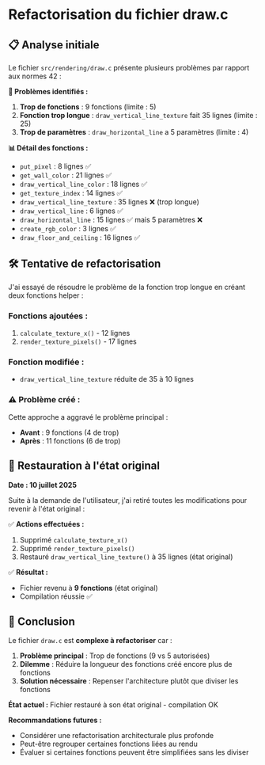 # Refactorisation du fichier draw.c

## 📋 Analyse initiale

Le fichier `src/rendering/draw.c` présente plusieurs problèmes par rapport aux normes 42 :

**🔴 Problèmes identifiés :**
1. **Trop de fonctions** : 9 fonctions (limite : 5)
2. **Fonction trop longue** : `draw_vertical_line_texture` fait 35 lignes (limite : 25)
3. **Trop de paramètres** : `draw_horizontal_line` a 5 paramètres (limite : 4)

**📊 Détail des fonctions :**
- `put_pixel` : 8 lignes ✅
- `get_wall_color` : 21 lignes ✅
- `draw_vertical_line_color` : 18 lignes ✅
- `get_texture_index` : 14 lignes ✅
- `draw_vertical_line_texture` : 35 lignes ❌ (trop longue)
- `draw_vertical_line` : 6 lignes ✅
- `draw_horizontal_line` : 15 lignes ✅ mais 5 paramètres ❌
- `create_rgb_color` : 3 lignes ✅
- `draw_floor_and_ceiling` : 16 lignes ✅

## 🛠️ Tentative de refactorisation

J'ai essayé de résoudre le problème de la fonction trop longue en créant deux fonctions helper :

### Fonctions ajoutées :
1. `calculate_texture_x()` - 12 lignes
2. `render_texture_pixels()` - 17 lignes

### Fonction modifiée :
- `draw_vertical_line_texture` réduite de 35 à 10 lignes

### ⚠️ Problème créé :
Cette approche a aggravé le problème principal :
- **Avant** : 9 fonctions (4 de trop)
- **Après** : 11 fonctions (6 de trop)

## 🔄 Restauration à l'état original

**Date : 10 juillet 2025**

Suite à la demande de l'utilisateur, j'ai retiré toutes les modifications pour revenir à l'état original :

✅ **Actions effectuées :**
1. Supprimé `calculate_texture_x()`
2. Supprimé `render_texture_pixels()`
3. Restauré `draw_vertical_line_texture()` à 35 lignes (état original)

✅ **Résultat :**
- Fichier revenu à **9 fonctions** (état original)
- Compilation réussie ✅

## 📝 Conclusion

Le fichier `draw.c` est **complexe à refactoriser** car :

1. **Problème principal** : Trop de fonctions (9 vs 5 autorisées)
2. **Dilemme** : Réduire la longueur des fonctions créé encore plus de fonctions
3. **Solution nécessaire** : Repenser l'architecture plutôt que diviser les fonctions

**État actuel :** Fichier restauré à son état original - compilation OK

**Recommandations futures :**
- Considérer une refactorisation architecturale plus profonde
- Peut-être regrouper certaines fonctions liées au rendu
- Évaluer si certaines fonctions peuvent être simplifiées sans les diviser 